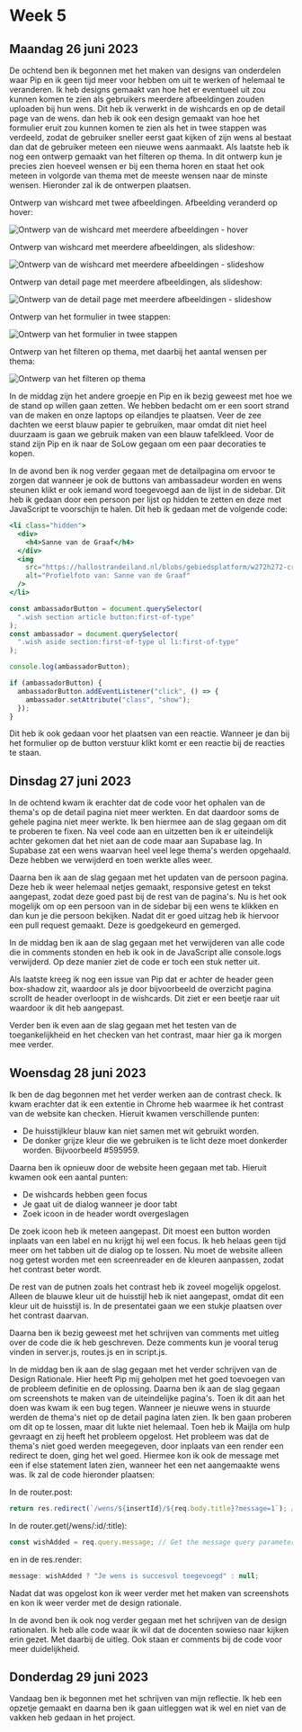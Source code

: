 # Week 5

## Maandag 26 juni 2023

De ochtend ben ik begonnen met het maken van designs van onderdelen waar Pip en ik geen tijd meer voor hebben om uit te werken of helemaal te veranderen. Ik heb designs gemaakt van hoe het er eventueel uit zou kunnen komen te zien als gebruikers meerdere afbeeldingen zouden uploaden bij hun wens. Dit heb ik verwerkt in de wishcards en op de detail page van de wens. dan heb ik ook een design gemaakt van hoe het formulier eruit zou kunnen komen te zien als het in twee stappen was verdeeld, zodat de gebruiker sneller eerst gaat kijken of zijn wens al bestaat dan dat de gebruiker meteen een nieuwe wens aanmaakt. Als laatste heb ik nog een ontwerp gemaakt van het filteren op thema. In dit ontwerp kun je precies zien hoeveel wensen er bij een thema horen en staat het ook meteen in volgorde van thema met de meeste wensen naar de minste wensen. Hieronder zal ik de ontwerpen plaatsen.

Ontwerp van wishcard met twee afbeeldingen. Afbeelding veranderd op hover:

![Ontwerp van de wishcard met meerdere afbeeldingen - hover](/images/week5/hover_wishcard.gif)

Ontwerp van wishcard met meerdere afbeeldingen, als slideshow:

![Ontwerp van de wishcard met meerdere afbeeldingen - slideshow](/images/week5/slideshow_wishcard.gif)

Ontwerp van detail page met meerdere afbeeldingen, als slideshow:

![Ontwerp van de detail page met meerdere afbeeldingen - slideshow](/images/week5/slideshow_wish.gif)

Ontwerp van het formulier in twee stappen:

![Ontwerp van het formulier in twee stappen](/images/week5/two_step_form.gif)

Ontwerp van het filteren op thema, met daarbij het aantal wensen per thema:

![Ontwerp van het filteren op thema](/images/week5/filter_amout_of_wishes.jpg)

In de middag zijn het andere groepje en Pip en ik bezig geweest met hoe we de stand op willen gaan zetten. We hebben bedacht om er een soort strand van de maken en onze laptops op eilandjes te plaatsen. Veer de zee dachten we eerst blauw papier te gebruiken, maar omdat dit niet heel duurzaam is gaan we gebruik maken van een blauw tafelkleed. Voor de stand zijn Pip en ik naar de SoLow gegaan om een paar decoraties te kopen.

In de avond ben ik nog verder gegaan met de detailpagina om ervoor te zorgen dat wanneer je ook de buttons van ambassadeur worden en wens steunen klikt er ook iemand word toegevoegd aan de lijst in de sidebar. Dit heb ik gedaan door een persoon per lijst op hidden te zetten en deze met JavaScript te voorschijn te halen. Dit heb ik gedaan met de volgende code:

```handlebars
<li class="hidden">
  <div>
    <h4>Sanne van de Graaf</h4>
  </div>
  <img
    src="https://hallostrandeiland.nl/blobs/gebiedsplatform/w272h272-cropped/72130/2020/4/WhatsApp_Image_2019-06-02_at_11_46_16_AM.jpeg"
    alt="Profielfoto van: Sanne van de Graaf"
  />
</li>
```

```js
const ambassadorButton = document.querySelector(
  ".wish section article button:first-of-type"
);
const ambassador = document.querySelector(
  ".wish aside section:first-of-type ul li:first-of-type"
);

console.log(ambassadorButton);

if (ambassadorButton) {
  ambassadorButton.addEventListener("click", () => {
    ambassador.setAttribute("class", "show");
  });
}
```

Dit heb ik ook gedaan voor het plaatsen van een reactie. Wanneer je dan bij het formulier op de button verstuur klikt komt er een reactie bij de reacties te staan.

## Dinsdag 27 juni 2023

In de ochtend kwam ik erachter dat de code voor het ophalen van de thema's op de detail pagina niet meer werkten. En dat daardoor soms de gehele pagina niet meer werkte. Ik ben hiermee aan de slag gegaan om dit te proberen te fixen. Na veel code aan en uitzetten ben ik er uiteindelijk achter gekomen dat het niet aan de code maar aan Supabase lag. In Supabase zat een wens waarvan heel veel lege thema's werden opgehaald. Deze hebben we verwijderd en toen werkte alles weer.

Daarna ben ik aan de slag gegaan met het updaten van de persoon pagina. Deze heb ik weer helemaal netjes gemaakt, responsive getest en tekst aangepast, zodat deze goed past bij de rest van de pagina's. Nu is het ook mogelijk om op een persoon van in de sidebar bij een wens te klikken en dan kun je die persoon bekijken. Nadat dit er goed uitzag heb ik hiervoor een pull request gemaakt. Deze is goedgekeurd en gemerged.

In de middag ben ik aan de slag gegaan met het verwijderen van alle code die in comments stonden en heb ik ook in de JavaScript alle console.logs verwijderd. Op deze manier ziet de code er toch een stuk netter uit.

Als laatste kreeg ik nog een issue van Pip dat er achter de header geen box-shadow zit, waardoor als je door bijvoorbeeld de overzicht pagina scrollt de header overloopt in de wishcards. Dit ziet er een beetje raar uit waardoor ik dit heb aangepast.

Verder ben ik even aan de slag gegaan met het testen van de toegankelijkheid en het checken van het contrast, maar hier ga ik morgen mee verder.

## Woensdag 28 juni 2023

Ik ben de dag begonnen met het verder werken aan de contrast check. Ik kwam erachter dat ik een extentie in Chrome heb waarmee ik het contrast van de website kan checken. Hieruit kwamen verschillende punten:

- De huisstijlkleur blauw kan niet samen met wit gebruikt worden.
- De donker grijze kleur die we gebruiken is te licht deze moet donkerder worden. Bijvoorbeeld #595959.

Daarna ben ik opnieuw door de website heen gegaan met tab. Hieruit kwamen ook een aantal punten:

- De wishcards hebben geen focus
- Je gaat uit de dialog wanneer je door tabt
- Zoek icoon in de header wordt overgeslagen

De zoek icoon heb ik meteen aangepast. Dit moest een button worden inplaats van een label en nu krijgt hij wel een focus. Ik heb helaas geen tijd meer om het tabben uit de dialog op te lossen. Nu moet de website alleen nog getest worden met een screenreader en de kleuren aanpassen, zodat het contrast beter wordt.

De rest van de putnen zoals het contrast heb ik zoveel mogelijk opgelost. Alleen de blauwe kleur uit de huisstijl heb ik niet aangepast, omdat dit een kleur uit de huisstijl is. In de presentatei gaan we een stukje plaatsen over het contrast daarvan.

Daarna ben ik bezig geweest met het schrijven van comments met uitleg over de code die ik heb geschreven. Deze comments kun je vooral terug vinden in server.js, routes.js en in script.js.

In de middag ben ik aan de slag gegaan met het verder schrijven van de Design Rationale. Hier heeft Pip mij geholpen met het goed toevoegen van de probleem definitie en de oplossing. Daarna ben ik aan de slag gegaan om screenshots te maken van de uiteindelijke pagina's. Toen ik dit aan het doen was kwam ik een bug tegen. Wanneer je nieuwe wens in stuurde werden de thema's niet op de detail pagina laten zien. Ik ben gaan proberen om dit op te lossen, maar dit lukte niet helemaal. Toen heb ik Maijla om hulp gevraagt en zij heeft het probleem opgelost. Het probleem was dat de thema's niet goed werden meegegeven, door inplaats van een render een redirect te doen, ging het wel goed. Hiermee kon ik ook de message met een if else statement laten zien, wanneer het een net aangemaakte wens was. Ik zal de code hieronder plaatsen:

In de router.post:

```js
return res.redirect(`/wens/${insertId}/${req.body.title}?message=1`); // Redirect to the detail page of the wish - Thanks to Maijla
```

In de router.get(/wens/:id/:title):

```js
const wishAdded = req.query.message; // Get the message query parameter - Thanks to Maijla
```

en in de res.render:

```js
message: wishAdded ? "Je wens is succesvol toegevoegd" : null;
```

Nadat dat was opgelost kon ik weer verder met het maken van screenshots en kon ik weer verder met de design rationale.

In de avond ben ik ook nog verder gegaan met het schrijven van de design rationalen. Ik heb alle code waar ik wil dat de docenten sowieso naar kijken erin gezet. Met daarbij de uitleg. Ook staan er comments bij de code voor meer duidelijkheid.

## Donderdag 29 juni 2023

Vandaag ben ik begonnen met het schrijven van mijn reflectie. Ik heb een opzetje gemaakt en daarna ben ik gaan uitleggen wat ik wel en niet van de vakken heb gedaan in het project.
